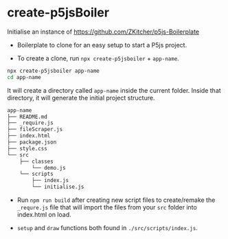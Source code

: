 # create-p5jsBoiler

Initialise an instance of https://github.com/ZKitcher/p5js-Boilerplate

-   Boilerplate to clone for an easy setup to start a P5js project.

-   To create a clone, run `npx create-p5jsboiler` + `app-name`.

```sh
npx create-p5jsboiler app-name
cd app-name
```

It will create a directory called `app-name` inside the current folder.
Inside that directory, it will generate the initial project structure.

```sh
app-name
├── README.md
├── _require.js
├── fileScraper.js
├── index.html
├── package.json
├── style.css
└── src
    ├── classes
        └── demo.js
    └── scripts
        ├── index.js
        └── initialise.js
```

-   Run `npm run build` after creating new script files to create/remake the `_requre.js` file that will import the files from your `src` folder into index.html on load.

-   `setup` and `draw` functions both found in `./src/scripts/index.js`.